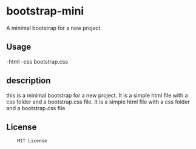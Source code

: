 # bootstrap-mini

A minimal bootstrap for a new project.

## Usage
  -html
    -css
        bootstrap.css
## description
 this is a minimal bootstrap for a new project. It is a simple html file with a css folder and a bootstrap.css file. It is a simple html file with a css folder and a bootstrap.css file. 



## License
        MIT License


